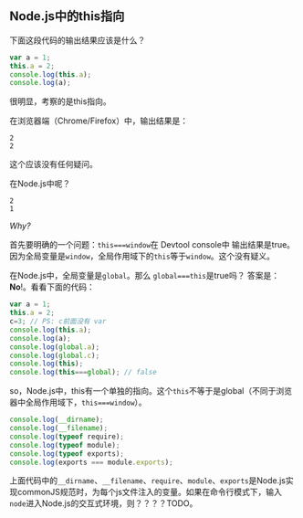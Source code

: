 ## Node.js中的this指向

下面这段代码的输出结果应该是什么？
``` js
var a = 1;
this.a = 2;
console.log(this.a);
console.log(a);
```

很明显，考察的是this指向。

在浏览器端（Chrome/Firefox）中，输出结果是：

```
2
2
```

这个应该没有任何疑问。

在Node.js中呢？

```
2
1
```

*Why?*

首先要明确的一个问题：`this===window`在 Devtool console中 输出结果是true。 因为全局变量是`window`，全局作用域下的`this`等于`window`。这个没有疑义。

在Node.js中，全局变量是`global`。那么 `global===this`是true吗？ 答案是：**No**!。看看下面的代码：

```js
var a = 1;
this.a = 2;
c=3; // PS: c前面没有 var
console.log(this.a);
console.log(a);
console.log(global.a);
console.log(global.c);
console.log(this);
console.log(this===global); // false
```

so，Node.js中，this有一个单独的指向。这个`this`不等于是global（不同于浏览器中全局作用域下，`this===window`）。

```js
console.log(__dirname);
console.log(__filename);
console.log(typeof require);
console.log(typeof module);
console.log(typeof exports);
console.log(exports === module.exports);
```

上面代码中的`__dirname`、`__filename`、`require`、`module`、`exports`是Node.js实现commonJS规范时，为每个js文件注入的变量。如果在命令行模式下，输入`node`进入Node.js的交互式环境，则？？？？TODO。